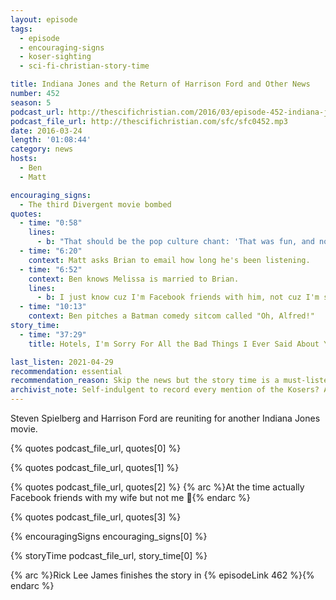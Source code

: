 ```yaml
---
layout: episode
tags:
  - episode
  - encouraging-signs
  - koser-sighting
  - sci-fi-christian-story-time

title: Indiana Jones and the Return of Harrison Ford and Other News
number: 452
season: 5
podcast_url: http://thescifichristian.com/2016/03/episode-452-indiana-jones-and-the-return-of-harrison-ford-and-other-news/
podcast_file_url: http://thescifichristian.com/sfc/sfc0452.mp3
date: 2016-03-24
length: '01:08:44'
category: news
hosts:
  - Ben
  - Matt

encouraging_signs:
  - The third Divergent movie bombed
quotes:
  - time: "0:58"
    lines:
      - b: "That should be the pop culture chant: 'That was fun, and now we're done'."
  - time: "6:20"
    context: Matt asks Brian to email how long he's been listening. 
  - time: "6:52"
    context: Ben knows Melissa is married to Brian.
    lines:
      - b: I just know cuz I'm Facebook friends with him, not cuz I'm stalking him.
  - time: "10:13"
    context: Ben pitches a Batman comedy sitcom called "Oh, Alfred!"
story_time:
  - time: "37:29"
    title: Hotels, I'm Sorry For All the Bad Things I Ever Said About You

last_listen: 2021-04-29
recommendation: essential
recommendation_reason: Skip the news but the story time is a must-listen
archivist_note: Self-indulgent to record every mention of the Kosers? Absolutely.
---
```


Steven Spielberg and Harrison Ford are reuniting for another Indiana Jones movie.

{% quotes podcast_file_url, quotes[0] %}

{% quotes podcast_file_url, quotes[1] %}

{% quotes podcast_file_url, quotes[2] %}
{% arc %}At the time actually Facebook friends with my wife but not me 🤨{% endarc %}

{% quotes podcast_file_url, quotes[3] %}

{% encouragingSigns encouraging_signs[0] %}

{% storyTime podcast_file_url, story_time[0] %}

{% arc %}Rick Lee James finishes the story in {% episodeLink 462 %}{% endarc %}